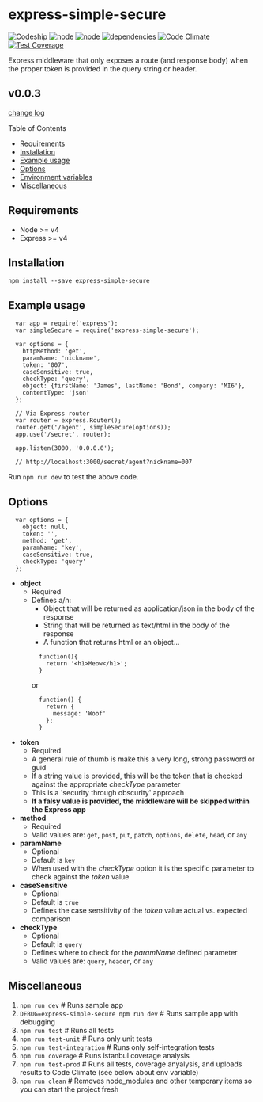 # express-simple-secure

[![Codeship](https://img.shields.io/codeship/0ca723a0-6095-0133-36eb-7258394f756c/master.svg)](https://codeship.com/projects/112229)
[![node](https://img.shields.io/badge/node-%3E%3D4.x-lightgrey.svg)](https://github.com/n8io/express-simple-secure/blob/master/package.json)
[![node](https://img.shields.io/badge/express-%3E%3D4.x-lightgrey.svg)](https://github.com/n8io/express-simple-secure/blob/master/package.json)
[![dependencies](https://img.shields.io/david/n8io/express-simple-secure.svg)](https://github.com/n8io/express-simple-secure/blob/master/package.json)
[![Code Climate](https://codeclimate.com/github/n8io/express-simple-secure/badges/gpa.svg)](https://codeclimate.com/github/n8io/express-simple-secure)
[![Test Coverage](https://codeclimate.com/github/n8io/express-simple-secure/badges/coverage.svg)](https://codeclimate.com/github/n8io/express-simple-secure/coverage)

Express middleware that only exposes a route (and response body) when the proper token is provided in the query string or header.

## v0.0.3
[change log](change.md)

Table of Contents
* [Requirements](#requirements)
* [Installation](#installation)
* [Example usage](#example-usage)
* [Options](#options)
* [Environment variables](#environment-variables)
* [Miscellaneous](#miscellaneous)

## Requirements
* Node >= v4
* Express >= v4

## Installation
`npm install --save express-simple-secure`

## Example usage
```
  var app = require('express');
  var simpleSecure = require('express-simple-secure');

  var options = {
    httpMethod: 'get',
    paramName: 'nickname',
    token: '007',
    caseSensitive: true,
    checkType: 'query',
    object: {firstName: 'James', lastName: 'Bond', company: 'MI6'},
    contentType: 'json'
  };

  // Via Express router
  var router = express.Router();
  router.get('/agent', simpleSecure(options));
  app.use('/secret', router);

  app.listen(3000, '0.0.0.0');

  // http://localhost:3000/secret/agent?nickname=007
```

Run `npm run dev` to test the above code.

## Options

```
  var options = {
    object: null,
    token: '',
    method: 'get',
    paramName: 'key',
    caseSensitive: true,
    checkType: 'query'
  };
```

* **object**
  * Required
  * Defines a/n:
    * Object that will be returned as application/json in the body of the response
    * String that will be returned as text/html in the body of the response
    * A function that returns html or an object...
    ```
      function(){
        return '<h1>Meow</h1>';
      }
    ```
    or
    ```
      function() {
        return {
          message: 'Woof'
        };
      }
    ```
* **token**
  * Required
  * A general rule of thumb is make this a very long, strong password or guid
  * If a string value is provided, this will be the token that is checked against the appropriate _checkType_ parameter
  * This is a 'security through obscurity' approach
  * **If a falsy value is provided, the middleware will be skipped within the Express app**
* **method**
  * Required
  * Valid values are: `get`, `post`, `put`, `patch`, `options`, `delete`, `head`, or `any`
* **paramName**
  * Optional
  * Default is `key`
  * When used with the _checkType_ option it is the specific parameter to check against the _token_ value
* **caseSensitive**
  * Optional
  * Default is `true`
  * Defines the case sensitivity of the _token_ value actual vs. expected comparison
* **checkType**
  * Optional
  * Default is `query`
  * Defines where to check for the _paramName_ defined parameter
  * Valid values are: `query`, `header`, or `any`

## Miscellaneous
1. `npm run dev` # Runs sample app
1. `DEBUG=express-simple-secure npm run dev` # Runs sample app with debugging
1. `npm run test` # Runs all tests
2. `npm run test-unit` # Runs only unit tests
3. `npm run test-integration` # Runs only self-integration tests
4. `npm run coverage` # Runs istanbul coverage analysis
4. `npm run test-prod` # Runs all tests, coverage anyalysis, and uploads results to Code Climate (see below about env variable)
5. `npm run clean` # Removes node_modules and other temporary items so you can start the project fresh
